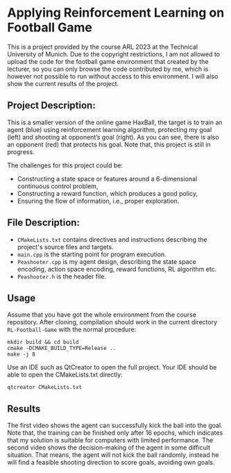 Applying Reinforcement Learning on Football Game
================================================

This is a project provided by the course ARL 2023 at the Technical University of Munich. Due to the copyright restrictions, I am not allowed to upload the code for the football game environment that created by the lecturer, so you can only browse the code contributed by me, which is however not possible to run without access to this environment. I will also show the current results of the project.

Project Description:
--------------------

This is a smaller version of the online game HaxBall, the target is to train an agent (blue) using reinforcement learning algorithm, protecting my goal (left) and shooting at opponent’s goal (right). As you can see, there is also an opponent (red) that protects his goal. Note that, this project is still in progress.

The challenges for this project could be:
* Constructing a state space or features around a 6-dimensional continuous control problem,
* Constructing a reward function, which produces a good policy,
* Ensuring the flow of information, i.e., proper exploration.

File Description:
-----------------

* `CMakeLists.txt` contains directives and instructions describing the project's source files and targets.
* `main.cpp` is the starting point for program execution. 
* `Peashooter.cpp` is my agent design, describing the state space encoding, action space encoding, reward functions, RL algorithm etc.
* `Peashooter.h` is the header file.

Usage
-----

Assume that you have got the whole environment from the course repository. After cloning, compilation should work in the current directory `RL-Football-Game` with the normal procedure:

```console
mkdir build && cd build
cmake -DCMAKE_BUILD_TYPE=Release ..
make -j 8
```

Use an IDE such as QtCreator to open the full project. Your IDE should be able to open the CMakeLists.txt directly:

```console
qtcreator CMakeLists.txt
```

Results
-------

The first video shows the agent can successfully kick the ball into the goal. Note that, the training can be finished only after 16 epochs, which indicates that my solution is suitable for computers with limited performance. The second video shows the decision-making of the agent in some difficult situation. That means, the agent will not kick the ball randomly, instead he will find a feasible shooting direction to score goals, avoiding own goals.